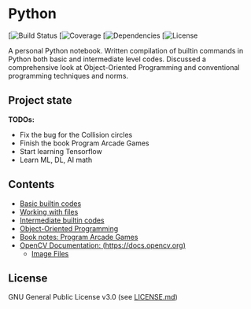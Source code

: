 # Python

[![Build Status](https://img.shields.io/appveyor/ci/gruntjs/grunt.svg)
[![Coverage](https://img.shields.io/azure-devops/coverage/swellaby/opensource/25.svg)
[![Dependencies](https://img.shields.io/david/expressjs/express.svg)
[![License](https://img.shields.io/eclipse-marketplace/l/notepad4e.svg)


A personal Python notebook. Written compilation of builtin commands in Python both basic and intermediate level codes. Discussed a comprehensive look at Object-Oriented Programming and conventional programming techniques and norms. 

Project state
-------------
**TODOs:**
* Fix the bug for the Collision circles
* Finish the book Program Arcade Games
* Start learning Tensorflow
* Learn ML, DL, AI math

Contents
--------
 * [Basic builtin codes](https://github.com/reyfrancis/Mastering-Python/tree/master/Basic_builtin)
 * [Working with files](https://github.com/reyfrancis/Mastering-Python/tree/master/File_example)
 * [Intermediate builtin codes](https://github.com/reyfrancis/Mastering-Python/tree/master/Intermediate_builtin)
 * [Object-Oriented Programming](https://github.com/reyfrancis/Mastering-Python/tree/master/OOP_lecture_by_Corey_Schafer)
 * [Book notes: Program Arcade Games](https://github.com/reyfrancis/Mastering-Python/tree/master/ProgramArcadeGames_by_Paul_Vincent_Craven)
 * [OpenCV Documentation: (https://docs.opencv.org)](https://github.com/reyfrancis/Mastering-Python/tree/master/OpenCV)
   * [Image Files](https://github.com/reyfrancis/Mastering-Python/tree/master/OpenCV/Image%20Files)


License
-------
GNU General Public License v3.0 (see [LICENSE.md](https://github.com/reyfrancis/Mastering-Python/blob/master/LICENSE))
